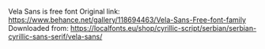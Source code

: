 Vela Sans is free font
Original link: https://www.behance.net/gallery/118694463/Vela-Sans-Free-font-family
Downloaded from: https://localfonts.eu/shop/cyrillic-script/serbian/serbian-cyrillic-sans-serif/vela-sans/
